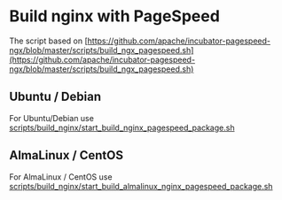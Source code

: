 # Build nginx with PageSpeed   
  
The script based on [https://github.com/apache/incubator-pagespeed-ngx/blob/master/scripts/build_ngx_pagespeed.sh](https://github.com/apache/incubator-pagespeed-ngx/blob/master/scripts/build_ngx_pagespeed.sh)  
  
## Ubuntu / Debian  
  
For Ubuntu/Debian use [scripts/build_nginx/start_build_nginx_pagespeed_package.sh](start_build_nginx_pagespeed_package.sh)  
  
## AlmaLinux / CentOS  
  
For AlmaLinux / CentOS use [scripts/build_nginx/start_build_almalinux_nginx_pagespeed_package.sh](start_build_almalinux_nginx_pagespeed_package.sh)  
